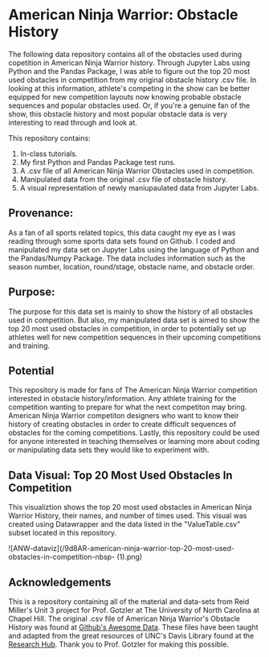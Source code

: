 # American Ninja Warrior: Obstacle History

The following data repository contains all of the obstacles used during copetition in American Ninja Warrior history. Through Jupyter Labs using Python and the Pandas Package, I was able to figure out the top 20 most used obstacles in competition from my original obstacle history .csv file. In looking at this information, athlete's competing in the show can be better equipped for new competition layouts now knowing probable obstacle sequences and popular obstacles used. Or, if you're a genuine fan of the show, this obstacle history and most popular obstacle data is very interesting to read through and look at.

This repository contains:
1. In-class tutorials. 
2. My first Python and Pandas Package test runs.
3. A .csv file of all American Ninja Warrior Obstacles used in competition.
4. Manipulated data from the original .csv file of obstacle history.
5. A visual representation of newly maniupaulated data from Jupyter Labs.

## Provenance:
As a fan of all sports related topics, this data caught my eye as I was reading through some sports data sets found on Github. I coded and manipulated my data set on Jupyter Labs using the language of Python and the Pandas/Numpy Package. The data includes information such as the season number, location, round/stage, obstacle name, and obstacle order. 

## Purpose: 
The purpose for this data set is mainly to show the history of all obstacles used in competition. But also, my manipulated data set is aimed to show the top 20 most used obstacles in competition, in order to potentially set up athletes well for new competition sequences in their upcoming competitions and training.

## Potential
This repository is made for fans of The American Ninja Warrior competition interested in obstacle history/information. Any athlete training for the competition wanting to prepare for what the next competiton may bring. American Ninja Warrior competiton designers who want to know their history of creating obstacles in order to create difficult sequences of obstacles for the coming competitions. Lastly, this repository could be used for anyone interested in teaching themselves or learning more about coding or manipulating data sets they would like to experiment with.

## Data Visual: Top 20 Most Used Obstacles In Competition
This visualiztion shows the top 20 most used obstacles in American Ninja Warrior History, their names, and number of times used. This visual was created using Datawrapper and the data listed in the "ValueTable.csv" subset located in this repository.

![ANW-dataviz](/9d8AR-american-ninja-warrior-top-20-most-used-obstacles-in-competition-nbsp- (1).png)

## Acknowledgements
This is a repository containing all of the material and data-sets from Reid Miller's Unit 3 project for Prof. Gotzler at The University of North Carolina at Chapel Hill. The original .csv file of American Ninja Warrior's Obstacle History was found at [Github's Awesome Data](https://data.world/ninja/anw-obstacle-history). These files have been taught and adapted from the great resources of UNC's Davis Library found at the [Research Hub](https://unc-libraries-data.github.io/Python/Intro/Introduction_CrashCourse.html). Thank you to Prof. Gotzler for making this possible.
